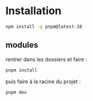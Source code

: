 # Installation

```bash
npm install -g pnpm@latest-10
```

## modules 

rentrer dans les dossiers et faire : 

```bash
pnpm install
```

puis faire à la racine du projet : 

```bash
pnpm dev
```
